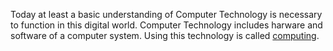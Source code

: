 Today at least a basic understanding of Computer Technology is necessary to function in this digital world. Computer Technology includes harware and software of a computer system. Using this technology is called [computing](http://www.businessdictionary.com/definition/computing.html). 

